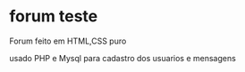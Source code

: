 # forum teste

Forum feito em HTML,CSS puro

usado PHP e Mysql para cadastro dos usuarios e mensagens
